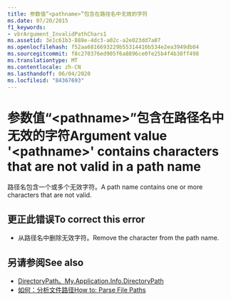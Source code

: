 ```yaml
---
title: 参数值“<pathname>”包含在路径名中无效的字符
ms.date: 07/20/2015
f1_keywords:
- vbrArgument_InvalidPathChars1
ms.assetid: 3e1c61b3-888e-4dc3-a02c-a2e023dd7a07
ms.openlocfilehash: f52aa6816693229b55314410b534e2ea3949db04
ms.sourcegitcommit: f8c270376ed905f6a8896ce0fe25b4f4b38ff498
ms.translationtype: MT
ms.contentlocale: zh-CN
ms.lasthandoff: 06/04/2020
ms.locfileid: "84367693"
---
```

# <a name="argument-value-pathname-contains-characters-that-are-not-valid-in-a-path-name"></a><span data-ttu-id="579b7-102">参数值“\<pathname>”包含在路径名中无效的字符</span><span class="sxs-lookup"><span data-stu-id="579b7-102">Argument value '\<pathname>' contains characters that are not valid in a path name</span></span>
<span data-ttu-id="579b7-103">路径名包含一个或多个无效字符。</span><span class="sxs-lookup"><span data-stu-id="579b7-103">A path name contains one or more characters that are not valid.</span></span>  
  
## <a name="to-correct-this-error"></a><span data-ttu-id="579b7-104">更正此错误</span><span class="sxs-lookup"><span data-stu-id="579b7-104">To correct this error</span></span>  
  
- <span data-ttu-id="579b7-105">从路径名中删除无效字符。</span><span class="sxs-lookup"><span data-stu-id="579b7-105">Remove the character from the path name.</span></span>  
  
## <a name="see-also"></a><span data-ttu-id="579b7-106">另请参阅</span><span class="sxs-lookup"><span data-stu-id="579b7-106">See also</span></span>

- [<span data-ttu-id="579b7-107">DirectoryPath。</span><span class="sxs-lookup"><span data-stu-id="579b7-107">My.Application.Info.DirectoryPath</span></span>](xref:Microsoft.VisualBasic.ApplicationServices.AssemblyInfo.DirectoryPath)
- [<span data-ttu-id="579b7-108">如何：分析文件路径</span><span class="sxs-lookup"><span data-stu-id="579b7-108">How to: Parse File Paths</span></span>](../developing-apps/programming/drives-directories-files/how-to-parse-file-paths.md)
